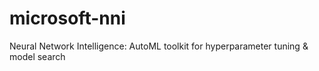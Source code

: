 # microsoft-nni
Neural Network Intelligence: AutoML toolkit for hyperparameter tuning &amp; model search
